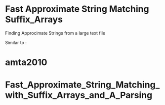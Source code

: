 # Fast Approximate String Matching Suffix_Arrays

Finding Approcimate Strings from a large text file

Similar to :
  # amta2010  
  # Fast_Approximate_String_Matching_with_Suffix_Arrays_and_A_Parsing

